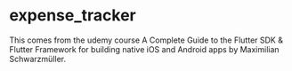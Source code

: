 # expense_tracker

This comes from the udemy course A Complete Guide to the Flutter SDK & Flutter Framework for building native iOS and Android apps by Maximilian Schwarzmüller.
